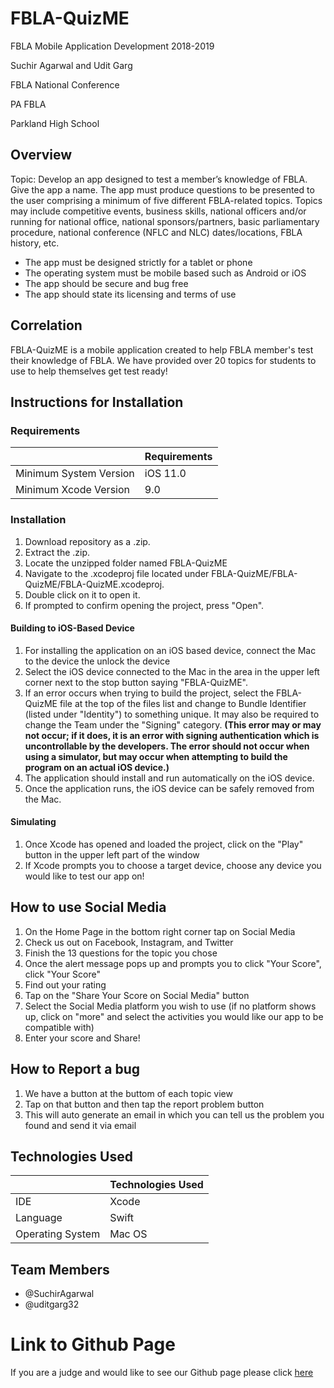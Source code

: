 # FBLA-QuizME
FBLA Mobile Application Development 2018-2019 

Suchir Agarwal and Udit Garg

FBLA National Conference

PA FBLA

Parkland High School

## Overview
Topic: Develop an app designed to test a member’s knowledge of FBLA.  Give the app a name.  The app must produce questions to be presented to the user comprising a minimum of five different FBLA-related topics. Topics may include competitive events, business skills, national officers and/or running for national office, national sponsors/partners, basic parliamentary procedure, national conference (NFLC and NLC) dates/locations, FBLA history, etc.

  * The app must be designed strictly for a tablet or phone
  * The operating system must be mobile based such as Android or iOS
  * The app should be secure and bug free
  * The app should state its licensing and terms of use
  
## Correlation
FBLA-QuizME is a mobile application created to help FBLA member's test their knowledge of FBLA. We have provided over 20 topics for students to use to help themselves get test ready! 

## Instructions for Installation
### Requirements
|               | Requirements |
| ------------- | ------------- |
| Minimum System Version  | iOS 11.0  |
| Minimum Xcode Version | 9.0  |
### Installation
1. Download repository as a .zip.
1. Extract the .zip.
1. Locate the unzipped folder named FBLA-QuizME
1. Navigate to the .xcodeproj file located under FBLA-QuizME/FBLA-QuizME/FBLA-QuizME.xcodeproj.
1. Double click on it to open it.
1. If prompted to confirm opening the project, press "Open".
#### Building to iOS-Based Device
1. For installing the application on an iOS based device, connect the Mac to the device the unlock the device
1. Select the iOS device connected to the Mac in the area in the upper left corner next to the stop button saying "FBLA-QuizME".
1. If an error occurs when trying to build the project, select the FBLA-QuizME file at the top of the files list and change to Bundle Identifier (listed under "Identity") to something unique. It may also be required to change the Team under the "Signing" category. **(This error may or may not occur; if it does, it is an error with signing authentication which is uncontrollable by the developers. The error should not occur when using a simulator, but may occur when attempting to build the program on an actual iOS device.)**
1. The application should install and run automatically on the iOS device.
1. Once the application runs, the iOS device can be safely removed from the Mac.
#### Simulating
1. Once Xcode has opened and loaded the project, click on the "Play" button in the upper left part of the window
1. If Xcode prompts you to choose a target device, choose any device you would like to test our app on!

## How to use Social Media 
1. On the Home Page in the bottom right corner tap on Social Media
1. Check us out on Facebook, Instagram, and Twitter
1. Finish the 13 questions for the topic you chose
1. Once the alert message pops up and prompts you to click "Your Score", click "Your Score"
1. Find out your rating
1. Tap on the "Share Your Score on Social Media" button 
1. Select the Social Media platform you wish to use (if no platform shows up, click on "more" and select the activities you would like our app to be compatible with)
1. Enter your score and Share!

## How to Report a bug 
1. We have a button at the buttom of each topic view
1. Tap on that button and then tap the report problem button
1. This will auto generate an email in which you can tell us the problem you found and send it via email

## Technologies Used

|               | Technologies Used |
| ------------- | ------------- |
| IDE  | Xcode  |
| Language  | Swift  |
| Operating System  | Mac OS  |

## Team Members
* @SuchirAgarwal
* @uditgarg32

# Link to Github Page
If you are a judge and would like to see our Github page please click [here](https://github.com/SuchirAgarwal/FBLA-QuizME)
